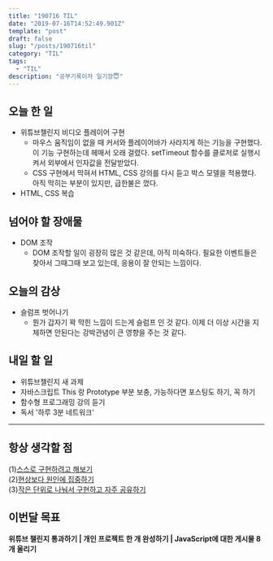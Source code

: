 ```yaml
---
title: "190716 TIL"
date: "2019-07-16T14:52:49.901Z"
template: "post"
draft: false
slug: "/posts/190716til"
category: "TIL"
tags:
  - "TIL"
description: "공부기록이자 일기장😇"
---
```


## 오늘 한 일

- 위튜브챌린지 비디오 플레이어 구현
  - 마우스 움직임이 없을 때 커서와 플레이어바가 사라지게 하는 기능을 구현했다. 이 기능 구현하는데 헤매서 오래 걸렸다. setTimeout 함수를 클로저로 실행시켜서 외부에서 인자값을 전달받았다.
  - CSS 구현에서 막혀서 HTML, CSS 강의를 다시 듣고 박스 모델을 적용했다. 아직 막히는 부분이 있지만, 급한불은 껐다.
- HTML, CSS 복습

## 넘어야 할 장애물

- DOM 조작
  - DOM 조작할 일이 굉장히 많은 것 같은데, 아직 미숙하다. 필요한 이벤트들은 찾아서 그때그때 보고 있는데, 응용이 잘 안되는 느낌이다.

## 오늘의 감상

- 슬럼프 벗어나기
  - 뭔가 갑자기 꽉 막힌 느낌이 드는게 슬럼프 인 것 같다. 이제 더 이상 시간을 지체하면 안된다는 강박관념이 큰 영향을 주는 것 같다.

## 내일 할 일

- 위튜브챌린지 새 과제
- 자바스크립트 This 랑 Prototype 부분 보충, 가능하다면 포스팅도 하기, 꼭 하기
- 함수형 프로그래밍 강의 듣기
- 독서 '하루 3분 네트워크'

---



## 항상 생각할 점

(1)<u>스스로 구현하려고 해보기</u> <br>(2)<u>현상보다 원인에 집중하기</u> <br>(3)<u>작은 단위로 나눠서 구현하고 자주 공유하기</u>



## 이번달 목표

**위튜브 챌린지 통과하기 | 개인 프로젝트 한 개 완성하기 | JavaScript에 대한 게시물 8개 올리기**

